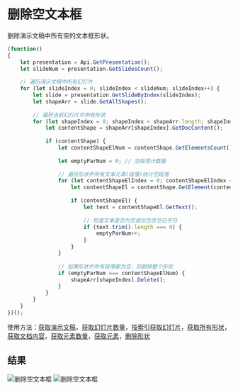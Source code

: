 # 删除空文本框

删除演示文稿中所有空的文本框形状。

```ts
(function()
{
    let presentation = Api.GetPresentation();
    let slideNum = presentation.GetSlidesCount();
    
    // 遍历演示文稿中所有幻灯片
    for (let slideIndex = 0; slideIndex < slideNum; slideIndex++) {
        let slide = presentation.GetSlideByIndex(slideIndex);
        let shapeArr = slide.GetAllShapes();
        
        // 遍历当前幻灯片中所有形状
        for (let shapeIndex = 0; shapeIndex < shapeArr.length; shapeIndex++) {
            let contentShape = shapeArr[shapeIndex].GetDocContent();
            
            if (contentShape) {
                let contentShapeElNum = contentShape.GetElementsCount();
                
                let emptyParNum = 0; // 空段落计数器
                
                // 遍历形状中所有文本元素(段落)统计空段落
                for (let contentShapeElIndex = 0; contentShapeElIndex < contentShapeElNum; contentShapeElIndex++) {
                    let contentShapeEl = contentShape.GetElement(contentShapeElIndex);
                    
                    if (contentShapeEl) {
                        let text = contentShapeEl.GetText();
                        
                        // 检查文本是否为空或仅包含空白字符
                        if (text.trim().length === 0) {
                            emptyParNum++; 
                        }
                    }
                }
                
                // 如果形状中所有段落都为空，则删除整个形状
                if (emptyParNum === contentShapeElNum) {
                    shapeArr[shapeIndex].Delete();
                }
            }
        }
    }
})();
```

使用方法：[获取演示文稿](/docs/office-api/usage-api/presentation-api/Api/Methods/GetPresentation.md)，[获取幻灯片数量](/docs/office-api/usage-api/presentation-api/ApiPresentation/Methods/GetSlidesCount.md)，[按索引获取幻灯片](/docs/office-api/usage-api/presentation-api/ApiPresentation/Methods/GetSlideByIndex.md)，[获取所有形状](/docs/office-api/usage-api/presentation-api/ApiSlide/Methods/GetAllShapes.md)，[获取文档内容](/docs/office-api/usage-api/presentation-api/ApiShape/Methods/GetDocContent.md)，[获取元素数量](/docs/office-api/usage-api/presentation-api/ApiDocumentContent/Methods/GetElementsCount.md)，[获取元素](/docs/office-api/usage-api/presentation-api/ApiDocumentContent/Methods/GetElement.md)，[删除形状](/docs/office-api/usage-api/presentation-api/ApiDrawing/Methods/Delete.md)

## 结果

![删除空文本框](/assets/images/plugins/remove-empty-text-boxes.png#gh-light-mode-only)
![删除空文本框](/assets/images/plugins/remove-empty-text-boxes.dark.png#gh-dark-mode-only)